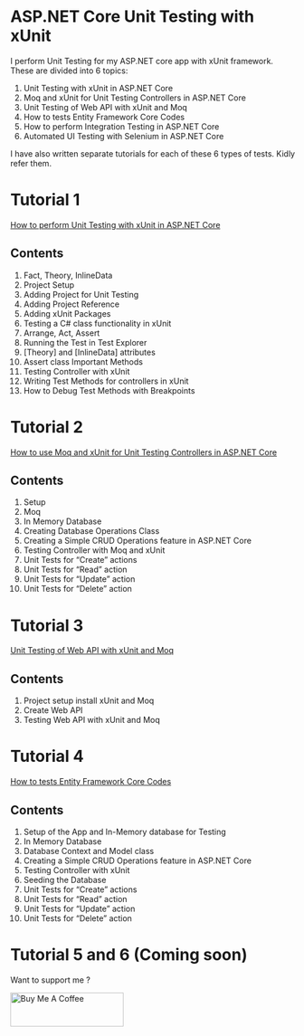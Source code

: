 # ASP.NET Core Unit Testing with xUnit

I perform Unit Testing for my ASP.NET core app with xUnit framework. These are divided into 6 topics:

1. Unit Testing with xUnit in ASP.NET Core
2. Moq and xUnit for Unit Testing Controllers in ASP.NET Core
3. Unit Testing of Web API with xUnit and Moq
4. How to tests Entity Framework Core Codes
5. How to perform Integration Testing in ASP.NET Core
6. Automated UI Testing with Selenium in ASP.NET Core

I have also written separate tutorials for each of these 6 types of tests. Kidly refer them.

# Tutorial 1 
<a href="https://www.hosting.work/aspnet-core-xunit-unit-testing/" target="_blank">How to perform Unit Testing with xUnit in ASP.NET Core</a> 

## Contents
1. Fact, Theory, InlineData
2. Project Setup
3. Adding Project for Unit Testing
4. Adding Project Reference
5. Adding xUnit Packages
6. Testing a C# class functionality in xUnit
7. Arrange, Act, Assert
8. Running the Test in Test Explorer
9. [Theory] and [InlineData] attributes
10. Assert class Important Methods
11. Testing Controller with xUnit
12. Writing Test Methods for controllers in xUnit
13. How to Debug Test Methods with Breakpoints

# Tutorial 2 
<a href="https://www.hosting.work/aspnet-core-moq-xunit-unit-testing/" target="_blank">How to use Moq and xUnit for Unit Testing Controllers in ASP.NET Core</a> 

## Contents
1. Setup
2. Moq
3. In Memory Database
4. Creating Database Operations Class
5. Creating a Simple CRUD Operations feature in ASP.NET Core
6. Testing Controller with Moq and xUnit
7. Unit Tests for “Create” actions
8. Unit Tests for “Read” action
9. Unit Tests for “Update” action
10. Unit Tests for “Delete” action

# Tutorial 3
<a href="aspnet-core-web-api-xunit-moq-unit-testing" target="_blank">Unit Testing of Web API with xUnit and Moq</a> 

## Contents
1. Project setup install xUnit and Moq
2. Create Web API
3. Testing Web API with xUnit and Moq

# Tutorial 4 
<a href="https://www.hosting.work/aspnet-core-xunit-ef-core-unit-testing/" target="_blank">How to tests Entity Framework Core Codes</a> 

## Contents
1. Setup of the App and In-Memory database for Testing
2. In Memory Database
3. Database Context and Model class
4. Creating a Simple CRUD Operations feature in ASP.NET Core
5. Testing Controller with xUnit
6. Seeding the Database
7. Unit Tests for “Create” actions
8. Unit Tests for “Read” action
9. Unit Tests for “Update” action
10. Unit Tests for “Delete” action

# Tutorial 5 and 6 (Coming soon) 

Want to support me ?

<a href="https://www.buymeacoffee.com/YogYogi" target="_blank"><img src="https://cdn.buymeacoffee.com/buttons/v2/default-yellow.png" alt="Buy Me A Coffee" width="200"  style="height: 60px !important;width: 200px !important;" ></a>
